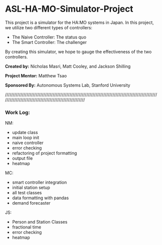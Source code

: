 # ASL-HA-MO-Simulator-Project

This project is a simulator for the HA:MO systems in Japan.
In this project, we utilize two different types of controllers:
- The Naive Controller: The status quo
- The Smart Controller: The challenger

By creating this simulator, we hope to gauge the effectiveness of the two controllers.


**Created by:**
 Nicholas Masri, Matt Cooley, and Jackson Shilling

**Project Mentor:** Matthew Tsao

**Sponsored By:** Autonomous Systems Lab, Stanford University

///////////////////////////////////////////////////////////////////////////////////////////////////////////////////////////////////////////////////////

### Work Log:

NM:
- update class
- main loop init
- naive controller
- error checking
- refactoring of project formatting
- output file
- heatmap

MC:
- smart controller integration
- initial station setup 
- all test classes
- data formatting with pandas
- demand forecaster

JS:
- Person and Station Classes
- fractional time
- error checking
- heatmap